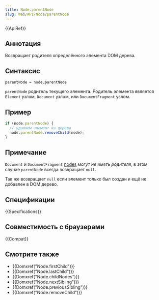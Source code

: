 ```yaml
---
title: Node.parentNode
slug: Web/API/Node/parentNode
---
```


{{ApiRef}}

## Аннотация

Возвращает родителя определённого элемента DOM дерева.

## Синтаксис

```
parentNode = node.parentNode
```

`parentNode` родитель текущего элемента. Родитель элемента является `Element` узлом, `Document` узлом, или `DocumentFragment` узлом.

## Пример

```js
if (node.parentNode) {
  // удаляем элемент из дерева
  node.parentNode.removeChild(node);
}
```

## Примечание

`Document` и `DocumentFragment` [nodes](/ru/docs/DOM/Node.nodeType) _могут не иметь родителя_, в этом случае `parentNode` всегда возвращает `null`.

Так же возвращает `null` если элемент только был создан и ещё не добавлен в DOM дерево.

## Спецификации

{{Specifications}}

## Совместимость с браузерами

{{Compat}}

## Смотрите также

- {{Domxref("Node.firstChild")}}
- {{Domxref("Node.lastChild")}}
- {{Domxref("Node.childNodes")}}
- {{Domxref("Node.nextSibling")}}
- {{Domxref("Node.previousSibling")}}
- {{Domxref("Node.removeChild")}}
